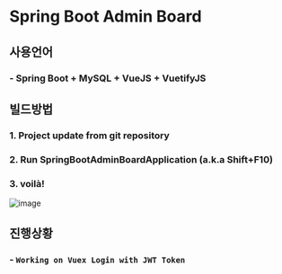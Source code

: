 # Spring Boot Admin Board
## 사용언어
### - Spring Boot + MySQL + VueJS + VuetifyJS

## 빌드방법
### 1. Project update from git repository
### 2. Run SpringBootAdminBoardApplication (a.k.a Shift+F10)
### 3. voilà!
![image](https://user-images.githubusercontent.com/24692694/90168447-0ed90700-ddd8-11ea-84ea-5d19a13276b2.png)

## 진행상황
### - `Working on Vuex Login with JWT Token`
